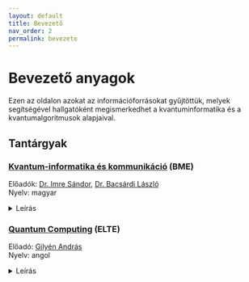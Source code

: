 ```yaml
---
layout: default
title: Bevezető
nav_order: 2
permalink: bevezeto
---
```


# Bevezető anyagok

Ezen az oldalon azokat az információforrásokat gyűjtöttük, melyek segítségével hallgatóként megismerkedhet a kvantuminformatika és a kvantumalgoritmusok alapjaival.

## Tantárgyak

### [Kvantum-informatika és kommunikáció](https://portal.vik.bme.hu/kepzes/targyak/VIHIMA14/) (BME)
  
Előadók: [Dr. Imre Sándor](http://www.mcl.hu/~imre/), [Dr. Bacsárdi László](http://www.hit.bme.hu/~bacsardi/)\
Nyelv: magyar
<details>
<summary>
Leírás
</summary>
Napjaink számítástechnikai eszközei teljesítőképességük elvi határához éreztek, mivel az áramköri elemek a jelenlegi technológiával tovább nem csökkenthetők lényegesen. Ugyanakkor egyre több informatikai és távközlési feladat vár megoldásra, melyeket a jelenlegi számítástechnikai kapacitásokkal reménytelen megoldani, csupán szuboptimális megoldások alkalmazhatók. E kettős problémakörre kínál megoldást a kvantummechanikai alapokra épülő ún. kvantum informatika és kommunikáció, mely egyfelől atomi méretekre zsugorítja az áramköri elemeket, másfelől nagyfokú párhuzamosíthatóságot tesz lehetővé, ezáltal lényegesen redukálva a számítási időt, harmadrészt pedig a klasszikus világban szokatlan megoldási lehetőségeket is kínál (pl. teleportálás). A tantárgy célja, hogy megismertesse a hallgatóságot a kvantum informatika fogalomrendszerével, információ elméleti vonatkozásaival és alkalmazási példákon keresztül informatikai és távközlési környezetben való alkalmazhatóságával. A tárgy röviden ismerteti a gyakorlati megvalósítás alapjait is.
</details>
  
### [Quantum Computing](http://gilyen.hu/teaching/QC_2021.html) (ELTE)

Előadó: [Gilyén András](http://gilyen.hu/index.html)\
Nyelv: angol
<details>
<summary>
Leírás
</summary>
Today's computers---both in theory (Turing machines) and practice (PCs and smart phones)---are based on classical physics. However, modern quantum physics tells us that the world behaves quite differently. A quantum system can be in a superposition of many different states at the same time, and can exhibit interference effects during the course of its evolution. Moreover, spatially separated quantum systems may be entangled with each other and operations may have "non-local" effects because of this. Quantum computation is the field that investigates the computational power and other properties of computers based on quantum-mechanical principles. Its main building block is the qubit which, unlike classical bits, can take both values 0 and 1 at the same time, and hence affords a certain kind of parallelism. The laws of quantum mechanics constrain how we can perform computational operations on these qubits, and thus determine how efficiently we can solve a certain computational problem. Quantum computers generalize classical ones and hence are at least as efficient. However, the real aim is to find computational problems where a quantum computer is much more efficient than classical computers. For example, Peter Shor in 1994 found a quantum algorithm that can efficiently factor large integers into their prime factors. This problem is generally believed to take exponential time on even the best classical computers, and its assumed hardness forms the basis of much of modern cryptography (particularly the widespread RSA system). Shor's algorithm breaks all such cryptography. A second important quantum algorithm is Grover's search algorithm, which searches through an unordered search space quadratically faster than is possible classically. In addition to such algorithms, there is a plethora of other applications: quantum cryptography, quantum communication, simulation of physical systems, and many others.

The course is taught from a mathematical and theoretical computer science perspective, but should be accessible for physicists as well.
</details>
